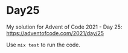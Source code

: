 # Day25

My solution for Advent of Code 2021 - Day 25: https://adventofcode.com/2021/day/25

Use `mix test` to run the code.
